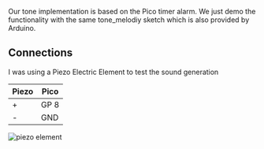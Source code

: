 Our tone implementation is based on the Pico timer alarm. 
We just demo the functionality with the same tone_melodiy sketch which is also provided by Arduino.

## Connections 

I was using a Piezo Electric Element to test the sound generation

| Piezo  | Pico              
|--------|--------
|  +     | GP 8 
|  -     | GND 

<img src="https://www.pschatzmann.ch/wp-content/uploads/2021/01/piezo.jpeg" alt="piezo element">


